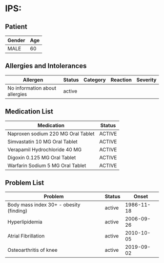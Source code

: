 # IPS:

## Patient

|Gender|Age|
|---|---|
|MALE|60|

## Allergies and Intolerances

|Allergen|Status|Category|Reaction|Severity|
|---|---|---|---|---|
|No information about allergies|active||||

## Medication List

|Medication|Status|
|---|---|
|Naproxen sodium 220 MG Oral Tablet|ACTIVE|
|Simvastatin 10 MG Oral Tablet|ACTIVE|
|Verapamil Hydrochloride 40 MG|ACTIVE|
|Digoxin 0.125 MG Oral Tablet|ACTIVE|
|Warfarin Sodium 5 MG Oral Tablet|ACTIVE|

## Problem List

|Problem|Status|Onset|
|---|---|---|
|Body mass index 30+ - obesity (finding)|active|1986-11-18|
|Hyperlipidemia|active|2006-09-26|
|Atrial Fibrillation|active|2010-10-05|
|Osteoarthritis of knee|active|2019-09-02|
